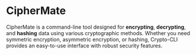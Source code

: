 # CipherMate
CipherMate is a command-line tool designed for **encrypting**, **decrypting**, and **hashing** data using various cryptographic methods. Whether you need symmetric encryption, asymmetric encryption, or hashing, Crypto-CLI provides an easy-to-use interface with robust security features.
